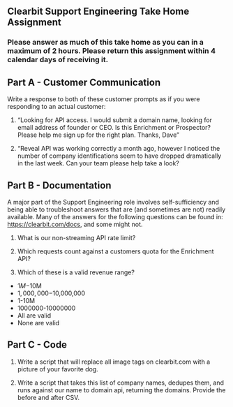 ## Clearbit Support Engineering Take Home Assignment


### Please answer as much of this take home as you can in a maximum of 2 hours. Please return this assignment within 4 calendar days of receiving it.



## Part A - Customer Communication

Write a response to both of these customer prompts as if you were responding to an actual customer:

1. “Looking for API access. I would submit a domain name, looking for email address of founder or CEO. Is this Enrichment or Prospector? Please help me sign up for the right plan. Thanks, Dave”

2. “Reveal API was working correctly a month ago, however I noticed the number of company identifications seem to have dropped dramatically in the last week. Can your team please help take a look?



## Part B - Documentation
A major part of the Support Engineering role involves self-sufficiency and being able to troubleshoot answers that are (and sometimes are not) readily available. Many of the answers for the following questions can be found in: https://clearbit.com/docs, and some might not.

1. What is our non-streaming API rate limit?

2. Which requests count against a customers quota for the Enrichment API?

3. Which of these is a valid revenue range?
  * $1M-$10M
  * $1,000,000-$10,000,000
  * 1-10M
  * 1000000-10000000
  * All are valid
  * None are valid




## Part C - Code

1. Write a script that will replace all image tags on clearbit.com with a picture of your favorite dog.

2. Write a script that takes this list of company names, dedupes them, and runs against our name to domain api, returning the domains. Provide the before and after CSV.
